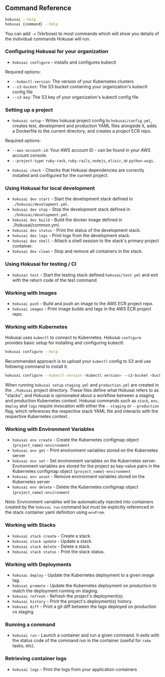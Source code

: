## Command Reference

```bash
hokusai --help
hokusai {command} --help
```

You can add `-v` (Verbose) to most commands which will show you details of the individual commands Hokusai will run.

### Configuring Hokusai for your organization

* `hokusai configure` - installs and configures kubectl

Required options:
  - `--kubectl-version`:  The version of your Kubernetes clusters
  - `--s3-bucket`: The S3 bucket containing your organization's kubectl config file
  - `--s3-key`: The S3 key of your organization's kubectl config file

### Setting up a project

* `hokusai setup` - Writes hokusai project config to `hokusai/config.yml`, creates test, development and production YAML files alongside it, adds a Dockerfile to the current directory, and creates a project ECR repo.

Required options:
  - `--aws-account-id`: Your AWS account ID - can be found in your AWS account console.
  - `--project-type`: `ruby-rack`, `ruby-rails`, `nodejs`, `elixir`, or `python-wsgi`.

* `hokusai check` - Checks that Hokusai dependencies are correctly installed and configured for the current project.

### Using Hokusai for local development

* `hokusai dev start` - Start the development stack defined in `./hokusai/development.yml`.
* `hokusai dev stop` - Stop the development stack defined in `./hokusai/development.yml`.
* `hokusai dev build` - Build the docker image defined in ./hokusai/common.yml.
* `hokusai dev status` - Print the status of the development stack.
* `hokusai dev logs` - Print logs from the development stack.
* `hokusai dev shell` - Attach a shell session to the stack's primary project container.
* `hokusai dev clean` - Stop and remove all containers in the stack.

### Using Hokusai for testing / CI

* `hokusai test` - Start the testing stack defined `hokusai/test.yml` and exit with the return code of the test command.

### Working with Images

* `hokusai push` - Build and push an image to the AWS ECR project repo.
* `hokusai images` - Print image builds and tags in the AWS ECR project repo.

### Working with Kubernetes
Hokusai uses `kubectl` to connect to Kubernetes. Hokusai `configure` provides basic setup for installing and configuring kubectl:
```bash
hokusai configure --help
```
Recommended approach is to upload your `kubectl` config to S3 and use following command to install it:
```bash
hokusai configure --kubectl-version <kubectl version> --s3-bucket <bucket name> --s3-key <file key>
```

When running `hokusai setup` `staging.yml` and `production.yml` are created in the `./hokusai` project directory. These files define what Hokusai refers to as "stacks", and Hokusai is opinionated about a workflow between a staging and production Kubernetes context.  Hokusai commands such as `stack`, `env`, `deploy` and `logs` require invocation with either the `--staging` or `--production` flag, which references the respective stack YAML file and interacts with the respective Kubernetes context.

### Working with Environment Variables

* `hokusai env create` - Create the Kubernetes configmap object `{project_name}-environment`
* `hokusai env get` - Print environment variables stored on the Kubernetes server
* `hokusai env set` - Set environment variables on the Kubernetes server. Environment variables are stored for the project as key-value pairs in the Kubernetes configmap object `{project_name}-environment`
* `hokusai env unset` - Remove environment variables stored on the Kubernetes server
* `hokusai env delete` - Delete the Kubernetes configmap object `{project_name}-environment`

Note: Environment variables will be automatically injected into containers created by the `hokusai run` command but must be explicitly referenced in the stack container yaml definition using `envFrom`.

### Working with Stacks

* `hokusai stack create` - Create a stack.
* `hokusai stack update` - Update a stack.
* `hokusai stack delete` - Delete a stack.
* `hokusai stack status` - Print the stack status.

### Working with Deployments

* `hokusai deploy` - Update the Kubernetes deployment to a given image tag.
* `hokusai promote` - Update the Kubernetes deployment on production to match the deployment running on staging.
* `hokusai refresh` - Refresh the project's deployment(s).
* `hokusai history` - Print the project's deployment(s) history.
* `hokusai diff` - Print a git diff between the tags deployed on production vs staging

### Running a command

* `hokusai run` - Launch a container and run a given command. It exits with the status code of the command run in the container (useful for `rake` tasks, etc).

### Retrieving container logs

* `hokusai logs` - Print the logs from your application containers
